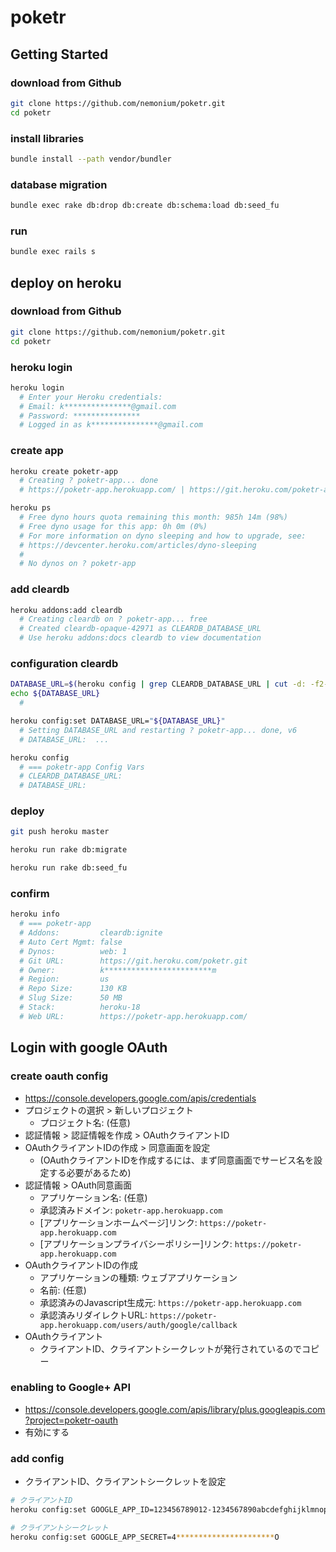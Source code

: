 # poketr

## Getting Started

### download from Github

```sh
git clone https://github.com/nemonium/poketr.git
cd poketr
```

### install libraries

```sh
bundle install --path vendor/bundler
```

### database migration

```sh
bundle exec rake db:drop db:create db:schema:load db:seed_fu
```

### run

```sh
bundle exec rails s
```

## deploy on heroku

### download from Github

~~~sh
git clone https://github.com/nemonium/poketr.git
cd poketr
~~~

### heroku login

~~~sh
heroku login
  # Enter your Heroku credentials:
  # Email: k***************@gmail.com
  # Password: ***************
  # Logged in as k***************@gmail.com
~~~

### create app

~~~sh
heroku create poketr-app
  # Creating ? poketr-app... done
  # https://poketr-app.herokuapp.com/ | https://git.heroku.com/poketr-app.git

heroku ps
  # Free dyno hours quota remaining this month: 985h 14m (98%)
  # Free dyno usage for this app: 0h 0m (0%)
  # For more information on dyno sleeping and how to upgrade, see:
  # https://devcenter.heroku.com/articles/dyno-sleeping
  # 
  # No dynos on ? poketr-app
~~~

### add cleardb

~~~sh
heroku addons:add cleardb
  # Creating cleardb on ? poketr-app... free
  # Created cleardb-opaque-42971 as CLEARDB_DATABASE_URL
  # Use heroku addons:docs cleardb to view documentation
~~~

### configuration cleardb

~~~sh
DATABASE_URL=$(heroku config | grep CLEARDB_DATABASE_URL | cut -d: -f2- | sed s/mysql/mysql2/g)
echo ${DATABASE_URL}
  #

heroku config:set DATABASE_URL="${DATABASE_URL}"
  # Setting DATABASE_URL and restarting ? poketr-app... done, v6
  # DATABASE_URL:  ...

heroku config
  # === poketr-app Config Vars
  # CLEARDB_DATABASE_URL:
  # DATABASE_URL:
~~~

### deploy

~~~sh
git push heroku master

heroku run rake db:migrate

heroku run rake db:seed_fu
~~~

### confirm

~~~sh
heroku info
  # === poketr-app
  # Addons:         cleardb:ignite
  # Auto Cert Mgmt: false
  # Dynos:          web: 1
  # Git URL:        https://git.heroku.com/poketr.git
  # Owner:          k************************m
  # Region:         us
  # Repo Size:      130 KB
  # Slug Size:      50 MB
  # Stack:          heroku-18
  # Web URL:        https://poketr-app.herokuapp.com/
~~~

## Login with google OAuth

### create oauth config

- https://console.developers.google.com/apis/credentials
- プロジェクトの選択 > 新しいプロジェクト
  - プロジェクト名: (任意)
- 認証情報 > 認証情報を作成 > OAuthクライアントID
- OAuthクライアントIDの作成 > 同意画面を設定
  - (OAuthクライアントIDを作成するには、まず同意画面でサービス名を設定する必要があるため)
- 認証情報 > OAuth同意画面
  - アプリケーション名: (任意)
  - 承認済みドメイン: `poketr-app.herokuapp.com`
  - [アプリケーションホームページ]リンク: `https://poketr-app.herokuapp.com`
  - [アプリケーションプライバシーポリシー]リンク: `https://poketr-app.herokuapp.com`
- OAuthクライアントIDの作成
  - アプリケーションの種類: ウェブアプリケーション
  - 名前: (任意)
  - 承認済みのJavascript生成元: `https://poketr-app.herokuapp.com`
  - 承認済みリダイレクトURL: `https://poketr-app.herokuapp.com/users/auth/google/callback`
- OAuthクライアント
  - クライアントID、クライアントシークレットが発行されているのでコピー

### enabling to Google+ API

- https://console.developers.google.com/apis/library/plus.googleapis.com?project=poketr-oauth
- 有効にする

### add config

- クライアントID、クライアントシークレットを設定

```sh
# クライアントID
heroku config:set GOOGLE_APP_ID=123456789012-1234567890abcdefghijklmnopqrstuv.apps.googleusercontent.com

# クライアントシークレット
heroku config:set GOOGLE_APP_SECRET=4**********************O
```
